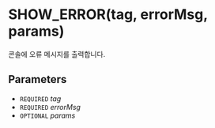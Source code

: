 # SHOW_ERROR(tag, errorMsg, params)
콘솔에 오류 메시지를 출력합니다.

## Parameters
* `REQUIRED` *tag*
* `REQUIRED` *errorMsg*
* `OPTIONAL` *params*
